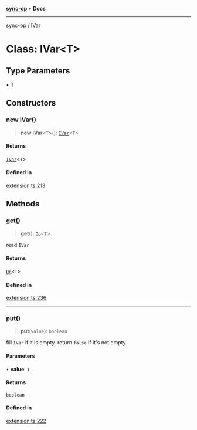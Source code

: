 [**sync-op**](../README.md) • **Docs**

***

[sync-op](../README.md) / IVar

# Class: IVar\<T\>

## Type Parameters

• **T**

## Constructors

### new IVar()

> **new IVar**\<`T`\>(): [`IVar`](IVar.md)\<`T`\>

#### Returns

[`IVar`](IVar.md)\<`T`\>

#### Defined in

[extension.ts:213](https://github.com/dhcmrlchtdj/sync-op/blob/163328e6c4e45f4e1851de6e0cd2086a60714f03/src/extension.ts#L213)

## Methods

### get()

> **get**(): [`Op`](Op.md)\<`T`\>

read `IVar`

#### Returns

[`Op`](Op.md)\<`T`\>

#### Defined in

[extension.ts:236](https://github.com/dhcmrlchtdj/sync-op/blob/163328e6c4e45f4e1851de6e0cd2086a60714f03/src/extension.ts#L236)

***

### put()

> **put**(`value`): `boolean`

fill `IVar` if it is empty.
return `false` if it's not empty.

#### Parameters

• **value**: `T`

#### Returns

`boolean`

#### Defined in

[extension.ts:222](https://github.com/dhcmrlchtdj/sync-op/blob/163328e6c4e45f4e1851de6e0cd2086a60714f03/src/extension.ts#L222)

